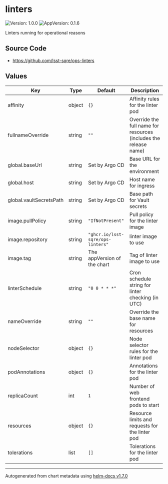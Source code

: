 # linters

![Version: 1.0.0](https://img.shields.io/badge/Version-1.0.0-informational?style=flat-square) ![AppVersion: 0.1.6](https://img.shields.io/badge/AppVersion-0.1.6-informational?style=flat-square)

Linters running for operational reasons

## Source Code

* <https://github.com/lsst-sqre/ops-linters>

## Values

| Key | Type | Default | Description |
|-----|------|---------|-------------|
| affinity | object | `{}` | Affinity rules for the linter pod |
| fullnameOverride | string | `""` | Override the full name for resources (includes the release name) |
| global.baseUrl | string | Set by Argo CD | Base URL for the environment |
| global.host | string | Set by Argo CD | Host name for ingress |
| global.vaultSecretsPath | string | Set by Argo CD | Base path for Vault secrets |
| image.pullPolicy | string | `"IfNotPresent"` | Pull policy for the linter image |
| image.repository | string | `"ghcr.io/lsst-sqre/ops-linters"` | linter image to use |
| image.tag | string | The appVersion of the chart | Tag of linter image to use |
| linterSchedule | string | `"0 0 * * *"` | Cron schedule string for linter checking (in UTC) |
| nameOverride | string | `""` | Override the base name for resources |
| nodeSelector | object | `{}` | Node selector rules for the linter pod |
| podAnnotations | object | `{}` | Annotations for the linter pod |
| replicaCount | int | `1` | Number of web frontend pods to start |
| resources | object | `{}` | Resource limits and requests for the linter pod |
| tolerations | list | `[]` | Tolerations for the linter pod |

----------------------------------------------
Autogenerated from chart metadata using [helm-docs v1.7.0](https://github.com/norwoodj/helm-docs/releases/v1.7.0)
